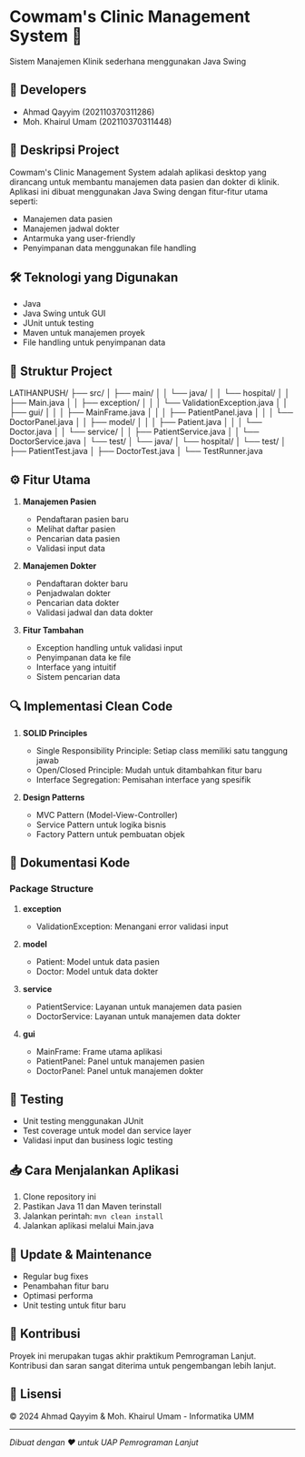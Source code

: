 # Cowmam's Clinic Management System 🏥
Sistem Manajemen Klinik sederhana menggunakan Java Swing

## 👥 Developers
- Ahmad Qayyim (202110370311286)
- Moh. Khairul Umam (202110370311448)

## 📝 Deskripsi Project
Cowmam's Clinic Management System adalah aplikasi desktop yang dirancang untuk membantu manajemen data pasien dan dokter di klinik. Aplikasi ini dibuat menggunakan Java Swing dengan fitur-fitur utama seperti:
- Manajemen data pasien
- Manajemen jadwal dokter
- Antarmuka yang user-friendly
- Penyimpanan data menggunakan file handling

## 🛠️ Teknologi yang Digunakan
- Java
- Java Swing untuk GUI
- JUnit untuk testing
- Maven untuk manajemen proyek
- File handling untuk penyimpanan data

## 📁 Struktur Project

LATIHANPUSH/
├── src/
│   ├── main/
│   │   └── java/
│   │       └── hospital/
│   │           ├── Main.java
│   │           ├── exception/
│   │           │   └── ValidationException.java
│   │           ├── gui/
│   │           │   ├── MainFrame.java
│   │           │   ├── PatientPanel.java
│   │           │   └── DoctorPanel.java
│   │           ├── model/
│   │           │   ├── Patient.java
│   │           │   └── Doctor.java
│   │           └── service/
│   │               ├── PatientService.java
│   │               └── DoctorService.java
│   └── test/
│       └── java/
│           └── hospital/
│               └── test/
│                   ├── PatientTest.java
│                   ├── DoctorTest.java
│                   └── TestRunner.java

## ⚙️ Fitur Utama
1. **Manajemen Pasien**
   - Pendaftaran pasien baru
   - Melihat daftar pasien
   - Pencarian data pasien
   - Validasi input data

2. **Manajemen Dokter**
   - Pendaftaran dokter baru
   - Penjadwalan dokter
   - Pencarian data dokter
   - Validasi jadwal dan data dokter

3. **Fitur Tambahan**
   - Exception handling untuk validasi input
   - Penyimpanan data ke file
   - Interface yang intuitif
   - Sistem pencarian data

## 🔍 Implementasi Clean Code
1. **SOLID Principles**
   - Single Responsibility Principle: Setiap class memiliki satu tanggung jawab
   - Open/Closed Principle: Mudah untuk ditambahkan fitur baru
   - Interface Segregation: Pemisahan interface yang spesifik

2. **Design Patterns**
   - MVC Pattern (Model-View-Controller)
   - Service Pattern untuk logika bisnis
   - Factory Pattern untuk pembuatan objek

## 📝 Dokumentasi Kode
### Package Structure
1. **exception**
   - ValidationException: Menangani error validasi input

2. **model**
   - Patient: Model untuk data pasien
   - Doctor: Model untuk data dokter

3. **service**
   - PatientService: Layanan untuk manajemen data pasien
   - DoctorService: Layanan untuk manajemen data dokter

4. **gui**
   - MainFrame: Frame utama aplikasi
   - PatientPanel: Panel untuk manajemen pasien
   - DoctorPanel: Panel untuk manajemen dokter

## 🧪 Testing
- Unit testing menggunakan JUnit
- Test coverage untuk model dan service layer
- Validasi input dan business logic testing

## 📥 Cara Menjalankan Aplikasi
1. Clone repository ini
2. Pastikan Java 11 dan Maven terinstall
3. Jalankan perintah: `mvn clean install`
4. Jalankan aplikasi melalui Main.java

## 🔄 Update & Maintenance
- Regular bug fixes
- Penambahan fitur baru
- Optimasi performa
- Unit testing untuk fitur baru

## 🤝 Kontribusi
Proyek ini merupakan tugas akhir praktikum Pemrograman Lanjut. Kontribusi dan saran sangat diterima untuk pengembangan lebih lanjut.

## 📄 Lisensi
© 2024 Ahmad Qayyim & Moh. Khairul Umam - Informatika UMM

---
*Dibuat dengan ❤️ untuk UAP Pemrograman Lanjut*